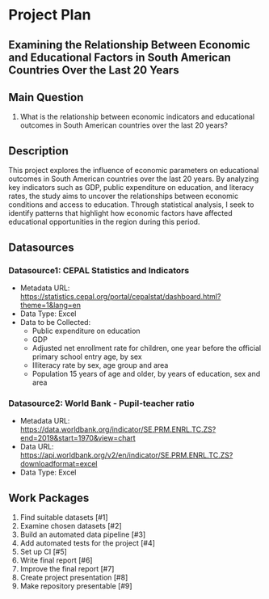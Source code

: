 # Project Plan

## Examining the Relationship Between Economic and Educational Factors in South American Countries Over the Last 20 Years
<!-- Give your project a short title. -->

## Main Question

<!-- Think about one main question you want to answer based on the data. -->
1. What is the relationship between economic indicators and educational outcomes in South American countries over the last 20 years?

## Description

<!-- Describe your data science project in max. 200 words. Consider writing about why and how you attempt it. -->

This project explores the influence of economic parameters on educational outcomes in South American countries over the last 20 years. By analyzing key indicators such as GDP, public expenditure on education, and literacy rates, the study aims to uncover the relationships between economic conditions and access to education. Through statistical analysis, I seek to identify patterns that highlight how economic factors have affected educational opportunities in the region during this period.

## Datasources

<!-- Describe each datasources you plan to use in a section. Use the prefic "DatasourceX" where X is the id of the datasource. -->

### Datasource1: CEPAL Statistics and Indicators
* Metadata URL: https://statistics.cepal.org/portal/cepalstat/dashboard.html?theme=1&lang=en
* Data Type: Excel
* Data to be Collected:
  - Public expenditure on education
  - GDP
  - Adjusted net enrollment rate for children, one year before the official primary school entry age, by sex
  - Illiteracy rate by sex, age group and area
  - Population 15 years of age and older, by years of education, sex and area

### Datasource2: World Bank - Pupil-teacher ratio
* Metadata URL: https://data.worldbank.org/indicator/SE.PRM.ENRL.TC.ZS?end=2019&start=1970&view=chart
* Data URL: https://api.worldbank.org/v2/en/indicator/SE.PRM.ENRL.TC.ZS?downloadformat=excel
* Data Type: Excel

## Work Packages

<!-- List of work packages ordered sequentially, each pointing to an issue with more details. -->

1. Find suitable datasets [#1]
2. Examine chosen datasets [#2]
3. Build an automated data pipeline [#3]
4. Add automated tests for the project [#4]
5. Set up CI [#5]
6. Write final report [#6]
7. Improve the final report [#7]
8. Create project presentation [#8]
9. Make repository presentable [#9]
